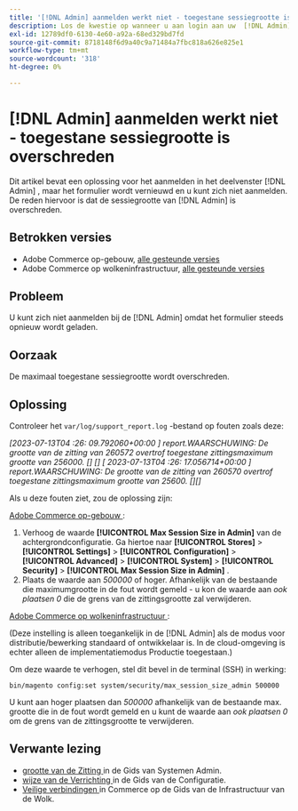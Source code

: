 ```yaml
---
title: '[!DNL Admin] aanmelden werkt niet - toegestane sessiegrootte is overschreden'
description: Los de kwestie op wanneer u aan login aan uw  [!DNL Admin]  paneel en de vormvernieuwingen probeert en u kunt niet login.
exl-id: 12789df0-6130-4e60-a92a-68ed329bd7fd
source-git-commit: 8718148f6d9a40c9a71484a7fbc818a626e825e1
workflow-type: tm+mt
source-wordcount: '318'
ht-degree: 0%

---
```


# [!DNL Admin] aanmelden werkt niet - toegestane sessiegrootte is overschreden

Dit artikel bevat een oplossing voor het aanmelden in het deelvenster [!DNL Admin] , maar het formulier wordt vernieuwd en u kunt zich niet aanmelden. De reden hiervoor is dat de sessiegrootte van [!DNL Admin] is overschreden.

## Betrokken versies

* Adobe Commerce op-gebouw, [ alle gesteunde versies ](https://www.adobe.com/content/dam/cc/en/legal/terms/enterprise/pdfs/Adobe-Commerce-Software-Lifecycle-Policy.pdf)
* Adobe Commerce op wolkeninfrastructuur, [ alle gesteunde versies ](https://www.adobe.com/content/dam/cc/en/legal/terms/enterprise/pdfs/Adobe-Commerce-Software-Lifecycle-Policy.pdf)

## Probleem

U kunt zich niet aanmelden bij de [!DNL Admin] omdat het formulier steeds opnieuw wordt geladen.

## Oorzaak

De maximaal toegestane sessiegrootte wordt overschreden.

## Oplossing

Controleer het `var/log/support_report.log` -bestand op fouten zoals deze:

*[2023-07-13T04 :26: 09.792060+00:00 ] report.WAARSCHUWING: De grootte van de zitting van 260572 overtrof toegestane zittingsmaximum grootte van 256000. [] []
[ 2023-07-13T04 :26: 17.056714+00:00 ] report.WAARSCHUWING: De grootte van de zitting van 260570 overtrof toegestane zittingsmaximum grootte van 25600. [][]*

Als u deze fouten ziet, zou de oplossing zijn:

<u> Adobe Commerce op-gebouw </u>:
1. Verhoog de waarde **[!UICONTROL Max Session Size in Admin]** van de achtergrondconfiguratie. Ga hiertoe naar **[!UICONTROL Stores]** > **[!UICONTROL Settings]** > **[!UICONTROL Configuration]** > **[!UICONTROL Advanced]** > **[!UICONTROL System]** > **[!UICONTROL Security]** > **[!UICONTROL Max Session Size in Admin]** .
1. Plaats de waarde aan *500000* of hoger. Afhankelijk van de bestaande die maximumgrootte in de fout wordt gemeld - u kon de waarde aan *ook plaatsen 0* die de grens van de zittingsgrootte zal verwijderen.

<u> Adobe Commerce op wolkeninfrastructuur </u>:

(Deze instelling is alleen toegankelijk in de [!DNL Admin] als de modus voor distributie/bewerking standaard of ontwikkelaar is. In de cloud-omgeving is echter alleen de implementatiemodus Productie toegestaan.)

Om deze waarde te verhogen, stel dit bevel in de terminal (SSH) in werking:

```ssh
bin/magento config:set system/security/max_session_size_admin 500000
```

U kunt aan hoger plaatsen dan *500000* afhankelijk van de bestaande max. grootte die in de fout wordt gemeld en u kunt de waarde aan *ook plaatsen 0* om de grens van de zittingsgrootte te verwijderen.

## Verwante lezing

* [ grootte van de Zitting ](https://experienceleague.adobe.com/en/docs/commerce-admin/systems/security/security-session-management#admin-sessions) in de Gids van Systemen Admin.
* [ wijze van de Verrichting ](https://experienceleague.adobe.com/en/docs/commerce-operations/configuration-guide/cli/set-mode) in de Gids van de Configuratie.
* [ Veilige verbindingen ](https://experienceleague.adobe.com/en/docs/commerce-cloud-service/user-guide/develop/secure-connections) in Commerce op de Gids van de Infrastructuur van de Wolk.
